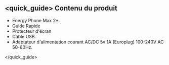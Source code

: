## <quick_guide> Contenu du produit

* Energy Phone Max 2+.
* Guide Rapide
* Protecteur d'écran
* Câble USB.
* Adaptateur d'alimentation courant AC/DC 5v 1A (Europlug) 100-240V AC 50-60Hz.

</quick_guide>

